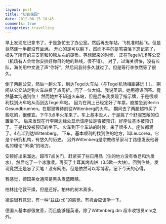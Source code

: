```yaml
---
layout: post
title: "初到德国"
date: 2012-08-15 18:45
comments: true
categories: travelling
---
```

早上发现忘记拿书了，于是急忙去了办公室。然后再去车站。飞机准时起飞。但是竟然连一半都没有坐满。
开心的是可以躺下，然而不幸的是笔袋落下忘记拿了，损失了所有的三支笔和10镑左右的硬币。等想起来的时候，
正在Tegel机场等公交（机场有人会给你安排好你目的地的路线，很不错）。
对了，过海关很快，没有长队，海关用中文说了声“你好”，然后问我待多久就过了。但是等行李依然等了很久。

倒了两趟公交，然后一趟火车，到达Tegel火车站（与Tegel机场相距甚远！）。
期间从公交站走到火车站费了点周折。问了一位大妈。我说英语，她用德语回答。竟然基本沟通到位！
然而她并不知道火车站，但是后来我发现了指示牌，于是很顺利找到火车站从而到达Tegel车站。
因为在网上已经定好了车票，直接坐到Berlin Gesundbrunnen。在那里等待前往Wittenberg的火车。
期间去了两趟超市买了些吃的，很便宜。下午3点半火车来了。车上基本没人，于是挑了个舒服宽敞的位置坐下。
后来发现在行李架边缘处显示该座位是否被预订。好座位基本被预订了。于是找没被预订的坐下。
火车到下个车站的时候，来了很多人，座位都满了。4点半到达Wittenberg。
下车，基本顺利的找到住的地方，叫Leucorea。它是个研究机构，有悠久的历史。
另外Wittenberg是宗教改革家马丁路德发表他著名的理论“95条”的地方。

安顿好出来溜达。超市7点关门，赶紧买了些日用品（住的地方没有香皂和洗发水）。然后吃了一个冰激凌。再买了土耳其烤肉饼（3.5欧一大块）。回到住处，发现竟然还是忘了买笔！没有网络，但是依然可以写博客。记下今天的心得。

我感觉，德国美女通常是黑头发蓝眼睛。

柏林比伦敦干燥，但是还好。柏林的树木真多。

德语很有意思，有一种“兹兹(ci)”的感觉。有机会应该学一下。

德国人基本都很友善，而且能够懂英语，除了Wittenberg dm 超市收银员mm之外。



